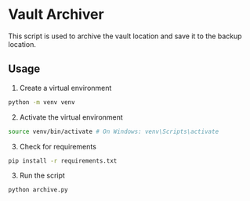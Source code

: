 # Vault Archiver

This script is used to archive the vault location and save it to the backup location.

## Usage

1. Create a virtual environment

```bash
python -m venv venv
```

2. Activate the virtual environment

```bash
source venv/bin/activate # On Windows: venv\Scripts\activate
```

3. Check for requirements

```bash
pip install -r requirements.txt
```

3. Run the script

```bash
python archive.py
```
